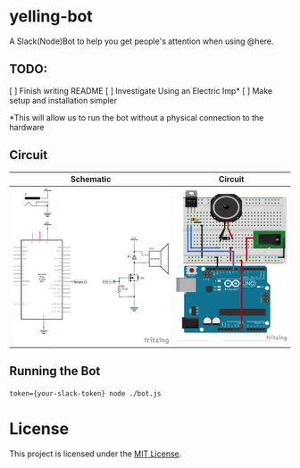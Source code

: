 # yelling-bot

A Slack(Node)Bot to help you get people's attention when using @here.

## TODO:

[ ] Finish writing README
[ ] Investigate Using an Electric Imp*
[ ] Make setup and installation simpler

*This will allow us to run the bot without a physical connection to the hardware 

## Circuit

Schematic                  |  Circuit
:-------------------------:|:-------------------------:
![](/images/schematic.png) |  ![](/images/circuit.png)

## Running the Bot

`token={your-slack-token} node ./bot.js`

# License

This project is licensed under the [MIT License](/LICENSE).